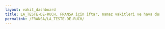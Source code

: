 ```yaml
---
layout: vakit_dashboard
title: LA_TESTE-DE-RUCH, FRANSA için iftar, namaz vakitleri ve hava durumu - ilçe/eyalet seç
permalink: /FRANSA/LA_TESTE-DE-RUCH/
---
```


<script type="text/javascript">
  var GLOBAL_COUNTRY = 'FRANSA';
  var GLOBAL_CITY = 'LA_TESTE-DE-RUCH';
  var GLOBAL_STATE = '';
  var lat = 72;
  var lon = 21;
</script>
